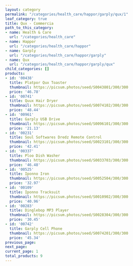```yaml
---
layout: category
permalink: "/categories/health_care/happor/garply/qux/1"
leaf_category: true
title: Qux - Commercia
path_to_this_category:
- name: Health & Care
  url: "/categories/health_care"
- name: Happor
  url: "/categories/health_care/happor"
- name: Garply
  url: "/categories/health_care/happor/garply"
- name: Qux
  url: "/categories/health_care/happor/garply/qux"
child_categories: []
products:
- id: '00438'
  title: Platpor Qux Toaster
  thumbnail: https://picsum.photos/seed/S0043801/300/300
  price: '46.78'
- id: '00741'
  title: Quux Hair Dryer
  thumbnail: https://picsum.photos/seed/S0074102/300/300
  price: '48.44'
- id: '00961'
  title: Garply USB Drive
  thumbnail: https://picsum.photos/seed/S0096101/300/300
  price: '21.13'
- id: '00231'
  title: Soul Softwares Dredz Remote Control
  thumbnail: https://picsum.photos/seed/S0023101/300/300
  price: '42.41'
- id: '00337'
  title: Ploo Dish Washer
  thumbnail: https://picsum.photos/seed/S0033703/300/300
  price: '46.48'
- id: '00525'
  title: Iponno Iron
  thumbnail: https://picsum.photos/seed/S0052504/300/300
  price: '32.97'
- id: '00109'
  title: Iponno Tracksuit
  thumbnail: https://picsum.photos/seed/S0010902/300/300
  price: '40.96'
- id: '00283'
  title: Dinglebop MP3 Player
  thumbnail: https://picsum.photos/seed/S0028304/300/300
  price: '30.45'
- id: '00742'
  title: Garply Cell Phone
  thumbnail: https://picsum.photos/seed/S0074201/300/300
  price: '45.34'
previous_page: 
next_page: 
current_page: 1
total_products: 9
---
```


